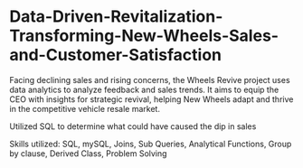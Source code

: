 # Data-Driven-Revitalization-Transforming-New-Wheels-Sales-and-Customer-Satisfaction
Facing declining sales and rising concerns, the Wheels Revive project uses data analytics to analyze feedback and sales trends. It aims to equip the CEO with insights for strategic revival, helping New Wheels adapt and thrive in the competitive vehicle resale market.

Utilized SQL to determine what could have caused the dip in sales

Skills utilized: SQL, mySQL, Joins, Sub Queries, Analytical Functions, Group by clause, Derived Class, Problem Solving

